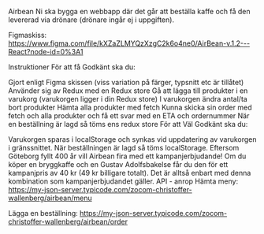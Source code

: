 Airbean
Ni ska bygga en webbapp där det går att beställa kaffe och få den levererad via drönare (drönare ingår ej i uppgiften).

Figmaskiss: https://www.figma.com/file/kXZaZLMYQzXzgC2k6o4ne0/AirBean-v.1.2---React?node-id=0%3A1

Instruktioner
För att få Godkänt ska du:

Gjort enligt Figma skissen (viss variation på färger, typsnitt etc är tillåtet)
Använder sig av Redux med en Redux store
Gå att lägga till produkter i en varukorg (varukorgen ligger i din Redux store)
I varukorgen ändra antal/ta bort produkter
Hämta alla produkter med fetch
Kunna skicka sin order med fetch och alla produkter och få ett svar med en ETA och ordernummer
När en beställning är lagd så töms ens redux store
För att Väl Godkänt ska du:

Varukorgen sparas i localStorage och synkas vid uppdatering av varukorgen i gränssnittet.
När beställningen är lagd så töms localStorage.
Eftersom Göteborg fyllt 400 år vill Airbean fira med ett kampanjerbjudande! Om du köper en bryggkaffe och en Gustav Adolfsbakelse får du den för ett kampanjpris av 40 kr (49 kr billigare totalt). Det är alltså enbart med denna kombination som kampanjerbjudandet gäller.
API - anrop
Hämta meny: https://my-json-server.typicode.com/zocom-christoffer-wallenberg/airbean/menu

Lägga en beställning: https://my-json-server.typicode.com/zocom-christoffer-wallenberg/airbean/order